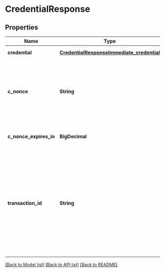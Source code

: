 # CredentialResponse

## Properties

| Name                   | Type                                                                                    | Description                                                                                                                                                          | Notes             |
| ---------------------- | --------------------------------------------------------------------------------------- | -------------------------------------------------------------------------------------------------------------------------------------------------------------------- | ----------------- |
| **credential**         | [**CredentialResponseImmediate_credential**](CredentialResponseImmediate_credential.md) |                                                                                                                                                                      | [default to null] |
| **c_nonce**            | **String**                                                                              | String containing a nonce to be used when creating a proof of possession of the key proof                                                                            | [default to null] |
| **c_nonce_expires_in** | **BigDecimal**                                                                          | Lifetime in seconds of the c_nonce                                                                                                                                   | [default to null] |
| **transaction_id**     | **String**                                                                              | String identifying a Deferred Issuance transaction. This claim is contained in the response if the Credential Issuer was unable to immediately issue the Credential. | [default to null] |

[[Back to Model list]](../README.md#documentation-for-models) [[Back to API list]](../README.md#documentation-for-api-endpoints) [[Back to README]](../README.md)
